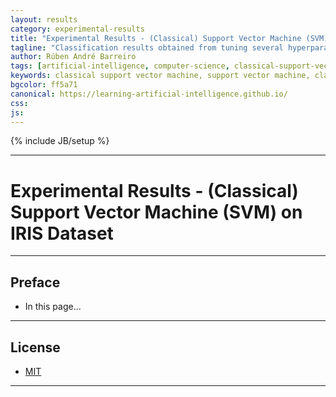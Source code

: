 ```yaml
---
layout: results
category: experimental-results
title: "Experimental Results - (Classical) Support Vector Machine (SVM) on IRIS Dataset"
tagline: "Classification results obtained from tuning several hyperparameters of (Classical) Support Vector Machine (SVM) on IRIS Dataset..."
author: Rúben André Barreiro
tags: [artificial-intelligence, computer-science, classical-support-vector-machine, support-vector-machine, classical-machine-learning, machine-learning, supervised-learning, training, classification, iris-dataset, intermediate]
keywords: classical support vector machine, support vector machine, classical machine learning, machine learning, training, supervised learning, training, classification, iris dataset, beginner, artificial intelligence, ai
bgcolor: ff5a71
canonical: https://learning-artificial-intelligence.github.io/
css: 
js: 
---
```

{% include JB/setup %}

***

# Experimental Results - (Classical) Support Vector Machine (SVM) on IRIS Dataset

***

## Preface

* In this page...

***

## License

* [MIT](http://www.opensource.org/licenses/MIT)

***
